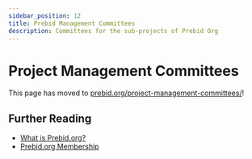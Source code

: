 ```yaml
---
sidebar_position: 12
title: Prebid Management Committees
description: Committees for the sub-projects of Prebid Org
---
```


# Project Management Committees

This page has moved to [prebid.org/project-management-committees/](https://prebid.org/project-management-committees/)!

## Further Reading

* [What is Prebid.org?](/content/what-is-prebid-org)
* [Prebid.org Membership](/partners/partners)
